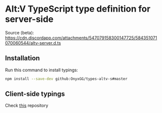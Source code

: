 # Alt:V TypeScript type definition for server-side

Source (beta): https://cdn.discordapp.com/attachments/547079158300147725/584351071070060544/altv-server.d.ts

## Installation

Run this command to install typings:

```bash
npm install --save-dev github:OnyxGG/types-altv-s#master
```

## Client-side typings

Check [this](https://github.com/OnyxGG/types-altv-c) repository
